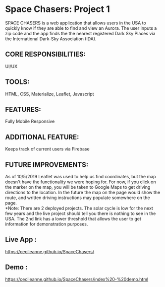 # Space Chasers: Project 1

 SPACE CHASERS is a web application that allows users in the USA to quickly know if they are able to find and view an Aurora. The user inputs a zip code and the app finds the the nearest registered Dark Sky Places via the International Dark-Sky Association (IDA).

## CORE RESPONSIBILITIES:
UI/UX

## TOOLS:
HTML, CSS, Materialize, Leaflet, Javascript

## FEATURES: 
Fully Mobile Responsive

## ADDITIONAL FEATURE: 
Keeps track of current users via Firebase

## FUTURE IMPROVEMENTS: 
As of 10/5/2019 Leaflet was used to help us find coordinates, but the map doesn't have the functionality we were hoping for. For now, if you click on the marker on the map, you will be taken to Google Maps to get driving directions to the location. In the future the map on the page would show the route, and written driving instructions may populate somewhere on the page.
<br>
*Note: There are 2 deployed projects. The solar cycle is low for the next few years and the live project should tell you there is nothing to see in the USA. The 2nd link has a lower threshold that allows the user to get information for demonstration purposes.

## Live App :

https://cecileanne.github.io/SpaceChasers/ 

## Demo :

https://cecileanne.github.io/SpaceChasers/index%20-%20demo.html 
